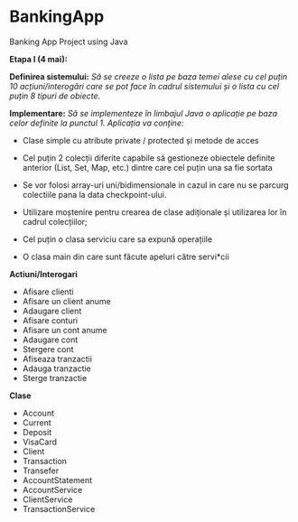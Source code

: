 # BankingApp
Banking App Project using Java 


**Etapa I (4 mai):**

**Definirea sistemului:**
 *Să se creeze o lista pe baza temei alese cu cel puțin 10 acțiuni/interogări care se pot face în cadrul sistemului și o lista cu cel puțin 8 tipuri de obiecte.*
 
**Implementare:** *Să se implementeze în limbajul Java o aplicație pe baza celor definite la punctul 1. Aplicația va conține:*

 - Clase simple cu atribute private / protected și metode de acces
 
 - Cel puțin 2 colecții diferite capabile să gestioneze obiectele definite anterior (List, Set, Map, etc.) dintre care cel puțin una sa fie sortata
 
 - Se vor folosi array-uri uni/bidimensionale in cazul in care nu se parcurg colectiile pana la data checkpoint-ului.
 
 - Utilizare moștenire pentru crearea de clase adiționale și utilizarea lor în cadrul colecțiilor;
 
 - Cel puțin o clasa serviciu care sa expună operațiile
 
 - O clasa main din care sunt făcute apeluri către servi*cii


**Actiuni/Interogari**

- Afisare clienti
- Afisare un client anume
- Adaugare client
- Afisare conturi
- Afisare un cont anume
- Adaugare cont
- Stergere cont
- Afiseaza tranzactii
- Adauga tranzactie
- Sterge tranzactie

**Clase**
- Account
- Current 
- Deposit
- VisaCard
- Client
- Transaction
- Transefer 
- AccountStatement 
- AccountService
- ClientService
- TransactionService
